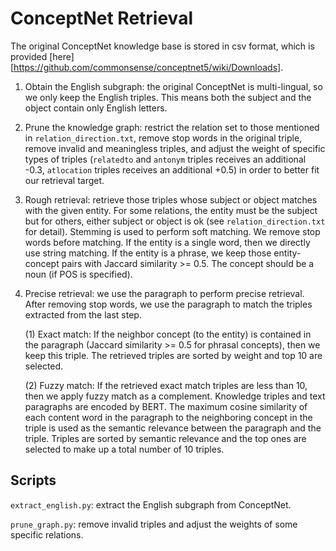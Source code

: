 # ConceptNet Retrieval

The original ConceptNet knowledge base is stored in csv format, which is provided [here][https://github.com/commonsense/conceptnet5/wiki/Downloads].

1. Obtain the English subgraph: the original ConceptNet is multi-lingual, so we only keep the English triples. This means both the subject and the object contain only English letters. 

2. Prune the knowledge graph: restrict the relation set to those mentioned in `relation_direction.txt`, remove stop words in the original triple, remove invalid and meaningless triples, and adjust the weight of specific types of triples (`relatedto` and `antonym` triples receives an additional -0.3, `atlocation` triples receives an additional +0.5) in order to better fit our retrieval target.

3. Rough retrieval: retrieve those triples whose subject or object matches with the given entity. For some relations, the entity must be the subject but for others, either subject or object is ok (see `relation_direction.txt` for detail). Stemming is used to perform soft matching. We remove stop words before matching. If the entity is a single word, then we directly use string matching. If the entity is a phrase, we keep those entity-concept pairs with Jaccard similarity >= 0.5. The concept should be a noun (if POS is specified).

4. Precise retrieval: we use the paragraph to perform precise retrieval. After removing stop words, we use the paragraph to match the triples extracted from the last step. 

   (1) Exact match: If the neighbor concept (to the entity) is contained in the paragraph (Jaccard similarity >= 0.5 for phrasal concepts), then we keep this triple. The retrieved triples are sorted by weight and top 10 are selected. 

   (2) Fuzzy match: If the retrieved exact match triples are less than 10, then we apply fuzzy match as a complement. Knowledge triples and text paragraphs are encoded by BERT. The maximum cosine similarity of each content word in the paragraph to the neighboring concept in the triple is used as the semantic relevance between the paragraph and the triple. Triples are sorted by semantic relevance and the top ones are selected to make up a total number of 10 triples.

## Scripts

`extract_english.py`: extract the English subgraph from ConceptNet.

`prune_graph.py`: remove invalid triples and adjust the weights of some specific relations.





